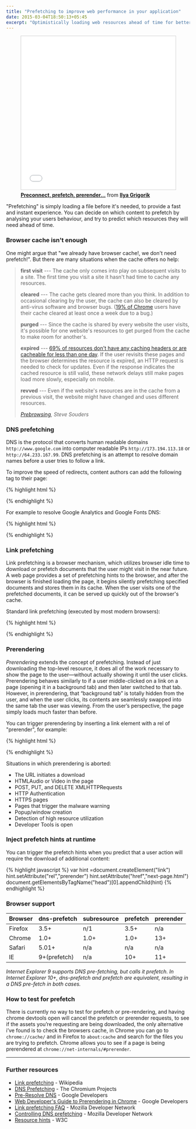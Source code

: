 ```yaml
---
title: "Prefetching to improve web performance in your application"
date: 2015-03-04T18:50:13+05:45
excerpt: "Optimistically loading web resources ahead of time for better performance."
---
```


<figure>
  <iframe src="//www.slideshare.net/slideshow/embed_code/45418162" width="510" height="420" frameborder="0" marginwidth="0" marginheight="0" scrolling="no" style="border:1px solid #CCC; border-width:1px; margin-bottom:5px; max-width: 100%;" allowfullscreen> </iframe> 

  <figcaption><strong><a href="//docs.google.com/presentation/d/18zlAdKAxnc51y_kj-6sWLmnjl6TLnaru_WH0LJTjP-o/present?slide=id.p19">Preconnect, prefetch, prerender...</a></strong> from <strong><a href="//twitter.com/igrigorik">Ilya Grigorik</a></strong></figcaption>
</figure>

"Prefetching" is simply loading a file before it's needed, to provide a fast and instant experience. You can decide on which content to prefetch by analysing your users behaviour, and try to predict which resources they will need ahead of time.

### Browser cache isn't enough

One might argue that "we already have browser cache!, we don't need prefetch!". But there are many situations when the cache offers no help: 

> **first visit** --- The cache only comes into play on subsequent visits to a site. The first time you visit a site it hasn't had time to cache any resources.
>
> **cleared** --- The cache gets cleared more than you think. In addition to occasional clearing by the user, the cache can also be cleared by anti-virus software and browser bugs. ([19% of Chrome](//plus.google.com/103382935642834907366/posts/hsfVHq6wKxG) users have their cache cleared at least once a week due to a bug.)
>
> **purged** --- Since the cache is shared by every website the user visits, it's possible for one website's resources to get purged from the cache to make room for another's.
>
> **expired** --- [69% of resources don't have any caching headers or are cacheable for less than one day](http://httparchive.org/interesting.php#caching). If the user revisits these pages and the browser determines the resource is expired, an HTTP request is needed to check for updates. Even if the response indicates the cached resource is still valid, these network delays still make pages load more slowly, especially on mobile.
>
> **revved** --- Even if the website's resources are in the cache from a previous visit, the website might have changed and uses different resources.
>
> <cite><a rel="nofollow" href="http://www.stevesouders.com/blog/2013/11/07/prebrowsing/">Prebrowsing</a>, Steve Souders</cite>

### DNS prefetching

DNS is the protocol that converts human readable domains `http://www.google.com` into computer readable IPs `http://173.194.113.18` or `http://64.233.167.99`. DNS prefetching is an attempt to resolve domain names before a user tries to follow a link.

To improve the speed of redirects, content authors can add the following tag to their page:

{% highlight html %}
<link rel="dns-prefetch" href="//host_name_to_prefetch.com">
{% endhighlight %}

For example to resolve Google Analytics and Google Fonts DNS:

{% highlight html %}
<link rel="dns-prefetch" href="//www.google-analytics.com">
<link rel="dns-prefetch" href="//fonts.googleapis.com">
{% endhighlight %}

### Link prefetching

Link prefetching is a browser mechanism, which utilizes browser idle time to download or prefetch documents that the user might visit in the near future. A web page provides a set of prefetching hints to the browser, and after the browser is finished loading the page, it begins silently prefetching specified documents and stores them in its cache. When the user visits one of the prefetched documents, it can be served up quickly out of the browser's cache.

Standard link prefetching (executed by most modern browsers):

{% highlight html %}
<link rel="prefetch" href="/css/style.css">
<link rel="prefetch" href="/js/scripts.js">
<link rel="prefetch" href="/img/big.jpeg">
{% endhighlight %}

### Prerendering

*Prerendering* extends the concept of prefetching. Instead of just downloading the top-level resource, it does all of the work necessary to show the page to the user—without actually showing it until the user clicks. Prerendering behaves similarly to if a user middle-clicked on a link on a page (opening it in a background tab) and then later switched to that tab. However, in prerendering, that “background tab” is totally hidden from the user, and when the user clicks, its contents are seamlessly swapped into the same tab the user was viewing. From the user’s perspective, the page simply loads much faster than before.

You can trigger prerendering by inserting a link element with a rel of "prerender", for example:

{% highlight html %}
<link rel="prerender" href="http://example.org/index.html">
{% endhighlight %}

Situations in which prerendering is aborted:

* The URL initiates a download
* HTMLAudio or Video in the page
* POST, PUT, and DELETE XMLHTTPRequests
* HTTP Authentication
* HTTPS pages
* Pages that trigger the malware warning
* Popup/window creation
* Detection of high resource utilization
* Developer Tools is open

### Inject prefetch hints at runtime

You can trigger the prefetch hints when you predict that a user action will require the download of additional content:

{% highlight javascript %}
var hint =document.createElement("link")
hint.setAttribute("rel","prerender")
hint.setAttribute("href","next-page.html")
document.getElementsByTagName("head")[0].appendChild(hint)
{% endhighlight %}

### Browser support

| Browser | dns-prefetch | subresource | prefetch | prerender |
|---------|--------------|-------------|----------|-----------|
| Firefox | 3.5+         | n/1         | 3.5+     | n/a       |
| Chrome  | 1.0+         | 1.0+        | 1.0+     | 13+       |
| Safari  | 5.01+        | n/a         | n/a      | n/a       |
| IE      | 9+(prefetch) | n/a         | 10+      | 11+       |

*Internet Explorer 9 supports DNS pre-fetching, but calls it prefetch. In Internet Explorer 10+, dns-prefetch and prefetch are equivalent, resulting in a DNS pre-fetch in both cases.*

### How to test for prefetch

There is currently no way to test for prefetch or pre-rendering, and having chrome devtools open will cancel the prefetch or prerender requests, to see if the assets you’re requesting are being downloaded, the only alternative i’ve found is to check the browsers cache, in Chrome you can go to `chrome://cache/` and in Firefox to `about:cache` and search for the files you are trying to prefetch. Chrome allows you to see if a page is being prerendered at `chrome://net-internals/#prerender`.

---

### Further resources

* [Link prefetching](http://en.wikipedia.org/wiki/Link_prefetching) - Wikipedia
* [DNS Prefetching](http://www.chromium.org/developers/design-documents/dns-prefetching) - The Chromium Projects
* [Pre-Resolve DNS](https://developers.google.com/speed/pagespeed/service/PreResolveDns) - Google Developers
* [Web Developer's Guide to Prerendering in Chrome](https://developers.google.com/chrome/whitepapers/prerender) - Google Developers
* [Link prefetching FAQ](https://developer.mozilla.org/en-US/docs/Web/HTTP/Link_prefetching_FAQ) - Mozilla Developer Network
* [Controlling DNS prefetching](https://developer.mozilla.org/en-US/docs/Web/HTTP/Controlling_DNS_prefetching) - Mozilla Developer Network
* [Resource hints](http://w3c.github.io/resource-hints/) - W3C
